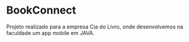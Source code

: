 # BookConnect
Projeto realizado para a empresa Cia do Livro, onde desenvolvemos na faculdade um app mobile em JAVA.
